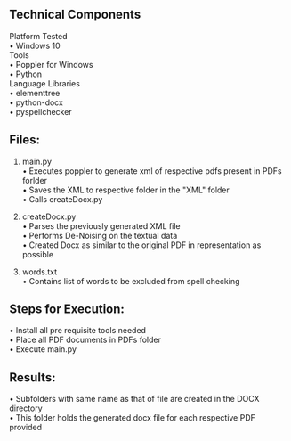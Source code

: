 ## Technical Components  
Platform Tested  
• Windows 10  
Tools  
• Poppler for Windows  
• Python  
Language Libraries  
• elementtree  
• python-docx  
• pyspellchecker  
  
## Files:  
1. main.py  
• Executes poppler to generate xml of respective pdfs present in PDFs forlder  
• Saves the XML to respective folder in the "XML" folder  
• Calls createDocx.py  
  
2. createDocx.py  
• Parses the previously generated XML file  
• Performs De-Noising on the textual data  
• Created Docx as similar to the original PDF in representation as possible  

3. words.txt  
• Contains list of words to be excluded from spell checking  

## Steps for Execution:   
• Install all pre requisite tools needed  
• Place all PDF documents in PDFs folder  
• Execute main.py  

## Results:  
• Subfolders with same name as that of file are created in the DOCX directory  
• This folder holds the generated docx file for each respective PDF provided
